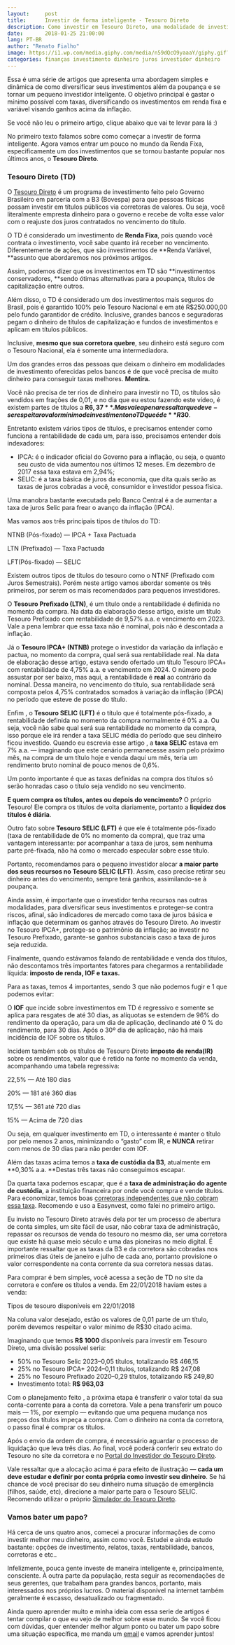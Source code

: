 ```yaml
---
layout:     post
title:      Investir de forma inteligente - Tesouro Direto
description: Como investir em Tesouro Direto, uma modalidade de investimento em Renda Fixa mais famosas do mercado de investimentos atual.
date:       2018-01-25 21:00:00
lang: PT-BR
author: "Renato Fialho"
image: https://i1.wp.com/media.giphy.com/media/n59dQcO9yaaaY/giphy.gif?resize=350%2C200
categories: finanças investimento dinheiro juros investidor dinheiro
---
```


Essa é uma série de artigos que apresenta uma abordagem simples e dinâmica de
como diversificar seus investimentos além da poupança e se tornar um pequeno
investidor inteligente. O objetivo principal é gastar o mínimo possível com
taxas, diversificando os investimentos em renda fixa e variável visando ganhos
acima da inflação.

Se você não leu o primeiro artigo, clique abaixo que vai te levar para lá :)

No primeiro texto falamos sobre como começar a investir de forma inteligente.
Agora vamos entrar um pouco no mundo da Renda Fixa, especificamente um dos
investimentos que se tornou bastante popular nos últimos anos, o **Tesouro
Direto**.

### Tesouro Direto (TD)

O [Tesouro Direto](https://www.tesouro.fazenda.gov.br/tesouro-direto) é um
programa de investimento feito pelo Governo Brasileiro em parceria com a B3
(Bovespa) para que pessoas físicas possam investir em títulos públicos via
corretoras de valores. Ou seja, você literalmente empresta dinheiro para o
governo e recebe de volta esse valor com o reajuste dos juros contratados no
vencimento do título.

O TD é considerado um investimento de **Renda Fixa**, pois quando você contrata
o investimento, você sabe quanto irá receber no vencimento. Diferentemente de
ações, que são investimentos de **Renda Variável, **assunto que abordaremos nos
próximos artigos.

Assim, podemos dizer que os investimentos em TD são **investimentos
conservadores, **sendo ótimas alternativas para a poupança, títulos de
capitalização entre outros.

Além disso, o TD é considerado um dos investimentos mais seguros do Brasil, pois
é garantido 100% pelo Tesouro Nacional e em até R$250.000,00 pelo fundo
garantidor de crédito. Inclusive, grandes bancos e seguradoras pegam o dinheiro
de títulos de capitalização e fundos de investimentos e aplicam em títulos
públicos.

Inclusive, **mesmo que sua corretora quebre**, seu dinheiro está seguro com o
Tesouro Nacional, ela é somente uma intermediadora.

Um dos grandes erros das pessoas que deixam o dinheiro em modalidades de
investimento oferecidas pelos bancos é de que você precisa de muito dinheiro
para conseguir taxas melhores. **Mentira.**

Você não precisa de ter rios de dinheiro para investir no TD, os títulos são
vendidos em frações de 0,01, e no dia que eu estou fazendo este vídeo, é existem
partes de títulos a **R$6,37**. Mas vale a pena ressaltar que deve-se respeitar
o valor mínimo de investimento no TD que é de **R$30**.

Entretanto existem vários tipos de títulos, e precisamos entender como funciona
a rentabilidade de cada um, para isso, precisamos entender dois indexadores:

* IPCA: é o indicador oficial do Governo para a inflação, ou seja, o quanto seu
custo de vida aumentou nos últimos 12 meses. Em dezembro de 2017 essa taxa
estava em 2,94%;
* SELIC: é a taxa básica de juros da economia, que dita quais serão as taxas de
juros cobradas a você, consumidor e investidor pessoa física.

Uma manobra bastante executada pelo Banco Central é a de aumentar a taxa de
juros Selic para frear o avanço da inflação (IPCA).

Mas vamos aos três principais tipos de títulos do TD:

NTNB (Pós-fixado) — IPCA + Taxa Pactuada

LTN (Prefixado) — Taxa Pactuada

LFT(Pós-fixado) — SELIC

Existem outros tipos de títulos do tesouro como o NTNF (Prefixado com Juros
Semestrais). Porém neste artigo vamos abordar somente os três primeiros, por
serem os mais recomendados para pequenos investidores.

O **Tesouro Prefixado (LTN)**, é um título onde a rentabilidade é definida no
momento da compra. Na data da elaboração desse artigo, existe um título Tesouro
Prefixado com rentabilidade de 9,57% a.a. e vencimento em 2023. Vale a pena
lembrar que essa taxa não é nominal, pois não é descontada a inflação.

Já o **Tesouro IPCA+ (NTNB)** protege o investidor da variação da inflação e
pactua, no momento da compra, qual será sua rentabilidade real. Na data de
elaboração desse artigo, estava sendo ofertado um título Tesouro IPCA+ com
rentabilidade de 4,75% a.a. e vencimento em 2024. O número pode assustar por ser
baixo, mas aqui, a rentabilidade é **real** ao contrário da nominal. Dessa
maneira, no vencimento do título, sua rentabilidade será composta pelos 4,75%
contratados somados à variação da inflação (IPCA) no período que esteve de posse
do título.

Enfim , o **Tesouro SELIC (LFT)** é o título que é totalmente pós-fixado, a
rentabilidade definida no momento da compra normalmente é 0% a.a. Ou seja, você
não sabe qual será sua rentabilidade no momento da compra, isso porque ele irá
render a taxa SELIC média do período que seu dinheiro ficou investido. Quando eu
escrevia esse artigo , a **taxa SELIC** estava em 7% a.a. — imaginando que este
cenário permanecesse assim pelo próximo mês, na compra de um título hoje e venda
daqui um mês, teria um rendimento bruto nominal de pouco menos de 0,6%.

Um ponto importante é que as taxas definidas na compra dos títulos só serão
honradas caso o título seja vendido no seu vencimento.

**E quem compra os títulos, antes ou depois do vencimento?** O próprio Tesouro!
Ele compra os títulos de volta diariamente, portanto a **liquidez dos títulos é
diária**.

Outro fato sobre **Tesouro SELIC (LFT)** é que ele é totalmente pós-fixado (taxa
de rentabilidade de 0% no momento da compra), que traz uma vantagem
interessante: por acompanhar a taxa de juros, sem nenhuma parte pré-fixada, não
há como o mercado especular sobre esse título.

Portanto, recomendamos para o pequeno investidor alocar **a maior parte dos seus
recursos no Tesouro SELIC (LFT)**. Assim, caso precise retirar seu dinheiro
antes do vencimento, sempre terá ganhos, assimilando-se à poupança.

Ainda assim, é importante que o investidor tenha recursos nas outras
modalidades, para diversificar seus investimentos e proteger-se contra riscos,
afinal, são indicadores de mercado como taxa de juros básica e inflação que
determinam os ganhos através do Tesouro Direto. Ao investir no Tesouro IPCA+,
protege-se o patrimônio da inflação; ao investir no Tesouro Prefixado,
garante-se ganhos substanciais caso a taxa de juros seja reduzida.

Finalmente, quando estávamos falando de rentabilidade e venda dos títulos, não
descontamos três importantes fatores para chegarmos a rentabilidade líquida:
**imposto de renda, IOF e taxas.**

Para as taxas, temos 4 importantes, sendo 3 que não podemos fugir e 1 que
podemos evitar:

O **IOF** que incide sobre investimentos em TD é regressivo e somente se aplica
para resgates de até 30 dias, as alíquotas se estendem de 96% do rendimento da
operação, para um dia de aplicação, declinando até 0 % do rendimento, para 30
dias. Após o 30º dia de aplicação, não há mais incidência de IOF sobre os
títulos.

Incidem também sob os títulos de Tesouro Direto **imposto de renda(IR)** sobre
os rendimentos, valor que é retido na fonte no momento da venda, acompanhando
uma tabela regressiva:

22,5% — Até 180 dias

20% — 181 até 360 dias

17,5% — 361 até 720 dias

15% — Acima de 720 dias

Ou seja, em qualquer investimento em TD, o interessante é manter o título por
pelo menos 2 anos, minimizando o “gasto” com IR, e **NUNCA** retirar com menos
de 30 dias para não perder com IOF.

Além das taxas acima temos a **taxa de custódia da B3**, atualmente em **0,30%
a.a. **Destas três taxas não conseguimos escapar.

Da quarta taxa podemos escapar, que é a **taxa de administração do agente de
custódia**, a instituição financeira por onde você compra e vende títulos. Para
economizar, temos boas [corretoras independentes que não cobram essa
taxa](http://www.tesouro.fazenda.gov.br/tesouro-direto-instituicoes-financeiras-habilitadas).
Recomendo e uso a Easynvest, como falei no primeiro artigo.

Eu invisto no Tesouro Direto através dela por ter um processo de abertura de
conta simples, um site fácil de usar, não cobrar taxa de administração, repassar
os recursos de venda do tesouro no mesmo dia, ser uma corretora que existe há
quase meio século e uma das pioneiras no meio digital. É importante ressaltar
que as taxas da B3 e da corretora são cobradas nos primeiros dias úteis de
janeiro e julho de cada ano, portanto provisione o valor correspondente na conta
corrente da sua corretora nessas datas.

Para comprar é bem simples, você acessa a seção de TD no site da corretora e
confere os títulos a venda. Em 22/01/2018 haviam estes a venda:

<span class="figcaption_hack">Tipos de tesouro disponíveis em 22/01/2018</span>

Na coluna valor desejado, estão os valores de 0,01 parte de um título, porém
devemos respeitar o valor mínimo de R$30 citado acima.

Imaginando que temos **R$ 1000** disponíveis para investir em Tesouro Direto,
uma divisão possível seria:

* 50% no Tesouro Selic 2023–0,05 títulos, totalizando R$ 466,15
* 25% no Tesouro IPCA+ 2024–0,11 títulos, totalizando R$ 247,08
* 25% no Tesouro Prefixado 2020–0,29 títulos, totalizando R$ 249,80
* Investimento total: **R$ 963,03**

Com o planejamento feito , a próxima etapa é transferir o valor total da sua
conta-corrente para a conta da corretora. Vale a pena transferir um pouco mais —
1%, por exemplo — evitando que uma pequena mudança nos preços dos títulos impeça
a compra. Com o dinheiro na conta da corretora, o passo final é comprar os
títulos.

Após o envio da ordem de compra, é necessário aguardar o processo de liquidação
que leva três dias. Ao final, você poderá conferir seu extrato do Tesouro no
site da corretora e no [Portal do Investidor do Tesouro
Direto](https://tesourodireto.bmfbovespa.com.br/PortalInvestidor/login.aspx).

Vale ressaltar que a alocação acima é para efeito de ilustração — **cada um deve
estudar e definir por conta própria como investir seu dinheiro**. Se há chance
de você precisar do seu dinheiro numa situação de emergência (filhos, saúde,
etc), direcione a maior parte para o Tesouro SELIC. Recomendo utilizar o próprio
[Simulador do Tesouro Direto](https://simulador.tesourodireto.com.br/#/inicio).

### Vamos bater um papo?

Há cerca de uns quatro anos, comecei a procurar informações de como investir
melhor meu dinheiro, assim como você. Estudei e ainda estudo bastante: opções de
investimento, relatos, taxas, rentabilidade, bancos, corretoras e etc..

Infelizmente, pouca gente investe de maneira inteligente e, principalmente,
consciente. À outra parte da população, resta seguir as recomendações de seus
gerentes, que trabalham para grandes bancos, portanto, mais interessados nos
próprios lucros. O material disponível na internet também geralmente é escasso,
desatualizado ou fragmentado.

Ainda quero aprender muito e minha ideia com essa serie de artigos é tentar
compilar o que eu vejo de melhor sobre esse mundo. Se você ficou com dúvidas,
quer entender melhor algum ponto ou bater um papo sobre uma situação específica,
me manda um [email](https://renatofialho.com/contact) e vamos aprender juntos!



